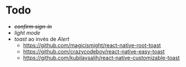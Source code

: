 # Todo

- ~~*confirm sign-in*~~
- *light mode*
- *toast* ao invés de *Alert*
  - https://github.com/magicismight/react-native-root-toast
  - https://github.com/crazycodeboy/react-native-easy-toast
  - https://github.com/kubilaysalih/react-native-customizable-toast